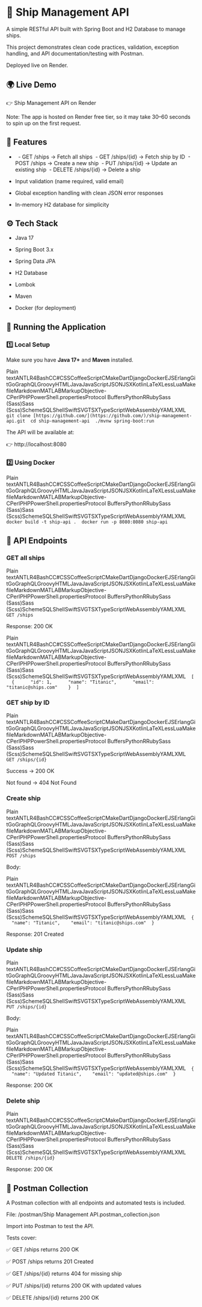 🚢 Ship Management API
======================

A simple RESTful API built with Spring Boot and H2 Database to manage ships.

This project demonstrates clean code practices, validation, exception handling, and API documentation/testing with Postman.

Deployed live on Render.

🌍 Live Demo
------------

👉 Ship Management API on Render

Note: The app is hosted on Render free tier, so it may take 30–60 seconds to spin up on the first request.

📌 Features
-----------

*     - GET /ships → Fetch all ships  - GET /ships/{id} → Fetch ship by ID  - POST /ships → Create a new ship  - PUT /ships/{id} → Update an existing ship  - DELETE /ships/{id} → Delete a ship
    
*   Input validation (name required, valid email)
    
*   Global exception handling with clean JSON error responses
    
*   In-memory H2 database for simplicity
    

⚙️ Tech Stack
-------------

*   Java 17
    
*   Spring Boot 3.x
    
*   Spring Data JPA
    
*   H2 Database
    
*   Lombok
    
*   Maven
    
*   Docker (for deployment)
    

🚀 Running the Application
--------------------------

### 1️⃣ Local Setup

Make sure you have **Java 17+** and **Maven** installed.

Plain textANTLR4BashCC#CSSCoffeeScriptCMakeDartDjangoDockerEJSErlangGitGoGraphQLGroovyHTMLJavaJavaScriptJSONJSXKotlinLaTeXLessLuaMakefileMarkdownMATLABMarkupObjective-CPerlPHPPowerShell.propertiesProtocol BuffersPythonRRubySass (Sass)Sass (Scss)SchemeSQLShellSwiftSVGTSXTypeScriptWebAssemblyYAMLXML`   git clone [https://github.com/](https://github.com/)/ship-management-api.git  cd ship-management-api  ./mvnw spring-boot:run   `

The API will be available at:

👉 http://localhost:8080

### 2️⃣ Using Docker

Plain textANTLR4BashCC#CSSCoffeeScriptCMakeDartDjangoDockerEJSErlangGitGoGraphQLGroovyHTMLJavaJavaScriptJSONJSXKotlinLaTeXLessLuaMakefileMarkdownMATLABMarkupObjective-CPerlPHPPowerShell.propertiesProtocol BuffersPythonRRubySass (Sass)Sass (Scss)SchemeSQLShellSwiftSVGTSXTypeScriptWebAssemblyYAMLXML`   docker build -t ship-api .  docker run -p 8080:8080 ship-api   `

📖 API Endpoints
----------------

### GET all ships

Plain textANTLR4BashCC#CSSCoffeeScriptCMakeDartDjangoDockerEJSErlangGitGoGraphQLGroovyHTMLJavaJavaScriptJSONJSXKotlinLaTeXLessLuaMakefileMarkdownMATLABMarkupObjective-CPerlPHPPowerShell.propertiesProtocol BuffersPythonRRubySass (Sass)Sass (Scss)SchemeSQLShellSwiftSVGTSXTypeScriptWebAssemblyYAMLXML`   GET /ships   `

Response: 200 OK

Plain textANTLR4BashCC#CSSCoffeeScriptCMakeDartDjangoDockerEJSErlangGitGoGraphQLGroovyHTMLJavaJavaScriptJSONJSXKotlinLaTeXLessLuaMakefileMarkdownMATLABMarkupObjective-CPerlPHPPowerShell.propertiesProtocol BuffersPythonRRubySass (Sass)Sass (Scss)SchemeSQLShellSwiftSVGTSXTypeScriptWebAssemblyYAMLXML`   [    {      "id": 1,      "name": "Titanic",      "email": "titanic@ships.com"    }  ]   `

### GET ship by ID

Plain textANTLR4BashCC#CSSCoffeeScriptCMakeDartDjangoDockerEJSErlangGitGoGraphQLGroovyHTMLJavaJavaScriptJSONJSXKotlinLaTeXLessLuaMakefileMarkdownMATLABMarkupObjective-CPerlPHPPowerShell.propertiesProtocol BuffersPythonRRubySass (Sass)Sass (Scss)SchemeSQLShellSwiftSVGTSXTypeScriptWebAssemblyYAMLXML`   GET /ships/{id}   `

Success → 200 OK

Not found → 404 Not Found

### Create ship

Plain textANTLR4BashCC#CSSCoffeeScriptCMakeDartDjangoDockerEJSErlangGitGoGraphQLGroovyHTMLJavaJavaScriptJSONJSXKotlinLaTeXLessLuaMakefileMarkdownMATLABMarkupObjective-CPerlPHPPowerShell.propertiesProtocol BuffersPythonRRubySass (Sass)Sass (Scss)SchemeSQLShellSwiftSVGTSXTypeScriptWebAssemblyYAMLXML`   POST /ships   `

Body:

Plain textANTLR4BashCC#CSSCoffeeScriptCMakeDartDjangoDockerEJSErlangGitGoGraphQLGroovyHTMLJavaJavaScriptJSONJSXKotlinLaTeXLessLuaMakefileMarkdownMATLABMarkupObjective-CPerlPHPPowerShell.propertiesProtocol BuffersPythonRRubySass (Sass)Sass (Scss)SchemeSQLShellSwiftSVGTSXTypeScriptWebAssemblyYAMLXML`   {    "name": "Titanic",    "email": "titanic@ships.com"  }   `

Response: 201 Created

### Update ship

Plain textANTLR4BashCC#CSSCoffeeScriptCMakeDartDjangoDockerEJSErlangGitGoGraphQLGroovyHTMLJavaJavaScriptJSONJSXKotlinLaTeXLessLuaMakefileMarkdownMATLABMarkupObjective-CPerlPHPPowerShell.propertiesProtocol BuffersPythonRRubySass (Sass)Sass (Scss)SchemeSQLShellSwiftSVGTSXTypeScriptWebAssemblyYAMLXML`   PUT /ships/{id}   `

Body:

Plain textANTLR4BashCC#CSSCoffeeScriptCMakeDartDjangoDockerEJSErlangGitGoGraphQLGroovyHTMLJavaJavaScriptJSONJSXKotlinLaTeXLessLuaMakefileMarkdownMATLABMarkupObjective-CPerlPHPPowerShell.propertiesProtocol BuffersPythonRRubySass (Sass)Sass (Scss)SchemeSQLShellSwiftSVGTSXTypeScriptWebAssemblyYAMLXML`   {    "name": "Updated Titanic",    "email": "updated@ships.com"  }   `

Response: 200 OK

### Delete ship

Plain textANTLR4BashCC#CSSCoffeeScriptCMakeDartDjangoDockerEJSErlangGitGoGraphQLGroovyHTMLJavaJavaScriptJSONJSXKotlinLaTeXLessLuaMakefileMarkdownMATLABMarkupObjective-CPerlPHPPowerShell.propertiesProtocol BuffersPythonRRubySass (Sass)Sass (Scss)SchemeSQLShellSwiftSVGTSXTypeScriptWebAssemblyYAMLXML`   DELETE /ships/{id}   `

Response: 200 OK

🧪 Postman Collection
---------------------

A Postman collection with all endpoints and automated tests is included.

File: /postman/Ship Management API.postman\_collection.json

Import into Postman to test the API.

Tests cover:

✅ GET /ships returns 200 OK

✅ POST /ships returns 201 Created

✅ GET /ships/{id} returns 404 for missing ship

✅ PUT /ships/{id} returns 200 OK with updated values

✅ DELETE /ships/{id} returns 200 OK
